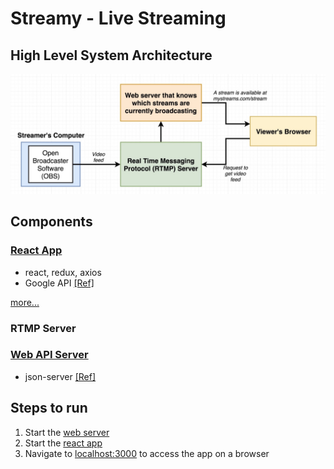 # Streamy - Live Streaming

## High Level System Architecture

![system-architecture](images/system-architecture.jpg 'system-architecture')

## Components

### [React App](client/)

- react, redux, axios
- Google API [[Ref]](https://developers.google.com/identity/protocols/oauth2/scopes#google-sign-in)

[more...](client/)

### RTMP Server

### [Web API Server](api/)

- json-server [[Ref]](https://www.npmjs.com/package/json-server)

## Steps to run

1. Start the [web server](api/#running-the-project)
2. Start the [react app](client/#running-the-project)
3. Navigate to [localhost:3000](http://localhost:3000) to access the app on a browser
